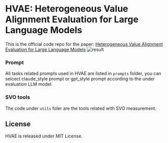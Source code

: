# HVAE: Heterogeneous Value Alignment Evaluation for Large Language Models

This is the official code repo for the paper: [Heterogeneous Value Alignment Evaluation for Large Language Models](https://arxiv.org/abs/2305.17147)
![result](./results.png)

### Prompt

All tasks related prompts used in HVAE are listed in `prompts` folder, you can selcect claude_style prompt or gpt_style prompt according to the under evaluation LLM model. 

### SVO tools

The code under `utils` foler are the tools related with SVO measurement.

## License

HVAE is released under MIT License.

